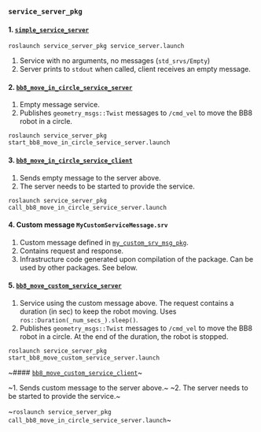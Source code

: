 ### `service_server_pkg`

#### 1. [`simple_service_server`](src/simple_service_server.cpp)

`roslaunch service_server_pkg service_server.launch`

1. Service with no arguments, no messages (`std_srvs/Empty`)
2. Server prints to `stdout` when called, client receives an empty message.

#### 2. [`bb8_move_in_circle_service_server`](src/bb8_move_in_circle_service_server.cpp)

1. Empty message service.
2. Publishes `geometry_msgs::Twist` messages to `/cmd_vel` to move the BB8 robot in a circle.

`roslaunch service_server_pkg start_bb8_move_in_circle_service_server.launch`

#### 3. [`bb8_move_in_circle_service_client`](src/bb8_move_in_circle_service_client.cpp)

1. Sends empty message to the server above.
2. The server needs to be started to provide the service.

`roslaunch service_server_pkg call_bb8_move_in_circle_service_server.launch`

#### 4. Custom message `MyCustomServiceMessage.srv`

1. Custom message defined in [`my_custom_srv_msg_pkg`](https://github.com/ivogeorg/my_custom_srv_msg_pkg.git).
2. Contains request and response.
3. Infrastructure code generated upon compilation of the package. Can be used by other packages. See below.

#### 5. [`bb8_move_custom_service_server`](src/bb8_move_custom_service_server.cpp)

1. Service using the custom message above. The request contains a duration (in sec) to keep the robot moving. Uses `ros::Duration(_num_secs_).sleep()`.
2. Publishes `geometry_msgs::Twist` messages to `/cmd_vel` to move the BB8 robot in a circle. At the end of the duration, the robot is stopped.

`roslaunch service_server_pkg start_bb8_move_custom_service_server.launch`


~#### [`bb8_move_custom_service_client`](src/bb8_move_custom_service_client.cpp)~

~1. Sends custom message to the server above.~
~2. The server needs to be started to provide the service.~

~`roslaunch service_server_pkg call_bb8_move_in_circle_service_server.launch`~

